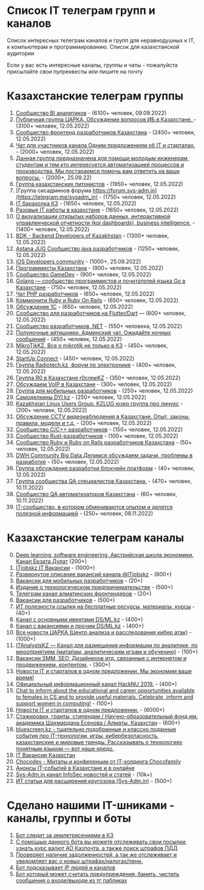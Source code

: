 # Список IT телеграм групп и каналов

Список интересных телеграм каналов и групп для неравнодушных к IT, к компьютерам и программированию. Список для казахстанской аудитории

Если у вас есть интересные каналы, группы и чаты - пожалуйста присылайте свои пулреквесты или пишите на почту

# Казахстанские телеграм группы

1. [Сообщество BI аналитиков](https://t.me/kz_bi) - (6100+ человек, 09.09.2022)
1. [Публичная группа ЦАРКА. Обсуждение вопросов ИБ в Казахстане. ](https://t.me/cyberseckz) - (3100+ человек, 12.05.2022)
2. [Сообщество фронтенд разработчиков Казахстана](https://t.me/frontendkz) - (2450+ человек, 12.05.2022)
3. [Чат для участников канала Одним предложением об IT и стартапах. ](https://t.me/thetechkzchat) - (2000+ человек, 12.05.2022)
3. [Данная группа предназначена для помощи молодым инженерам, студентам и тем кто интересуется автоматизацией процессов и производства. Мы постараемся помочь вам ответить на ваши вопросы.](https://t.me/automation_kz) - (2000+, 25.09.22)
4. [Группа казахстанских питонистов](https://t.me/python_kz) - (1950+ человек, 12.05.2022)
5. [Группа сисадминов форума https://forum.sys-adm.in](https://telegram.me/sysadm_in) - (1750+ человек, 12.05.2022)
6. [IT барахолка КЗ](http://t.me/itbazarkz) - (1650+ человек, 12.05.2022)
7. [Разовые IT работы в казахстане](https://t.me/itmankz) - (1650+ человек, 12.05.2022)
8. [О визуализации открытых наборов данных, интерактивной управленческой отчетности (kpi dashboards), business intelligence.](https://t.me/datanomika) - (1400+ человек, 12.05.2022)
9. [BDK - Backend Developers of Kazakhstan](https://t.me/backenderskz) - (1300+ человек, 12.05.2022)
10. [Astana JUG Cообщество java разработчиков](https://t.me/astanajug) - (1250+ человек, 12.05.2022)
10. [iOS Developers community](https://t.me/iOSDevelopers_KZ) - (1000+, 25.09.2022)
11. [Программисты Казахстана](https://t.me/devkz) - (900+ человек, 12.05.2022)
12. [Сообщество GameDev](https://t.me/gamedevkz) - (900+ человек, 12.05.2022)
13. [Golang — сообщество программистов и почитателей языка Go в Казахстане](https://t.me/go_kz) - (750+ человек, 12.05.2022)
14. [Чат PHP разработчиков](https://t.me/phpdevconf) - (650+ человек, 12.05.2022)
15. [Коммюнити Ruby и Ruby On Rails](https://t.me/rubyata) - (650+ человек, 12.05.2022)
16. [Обсуждение 1С](https://t.me/kz_1C) - (650+ человек, 12.05.2022)
17. [Сообщество для разработчиков на Flutter/Dart](https://t.me/dart_kz) — (600+ человек, 12.05.2022)
18. [Сообщество разработчиков .NET](https://t.me/dotnetgroup) - (550+ человека, 12.05.2022)
19. [Полуночные айтишники. Админский чат. Ожидайте ночных сообщений](https://t.me/devnullkz) - (450+ человек, 12.05.2022)
20. [MikroTikKZ. Все о mikrotik не только в КЗ](https://t.me/MikroTikKZ) - (450+ человек, 12.05.2022)
21. [StartUp Connect](https://t.me/startup_connect) - (450+ человек, 12.05.2022)
22. [Группа Radiotech.kz, форум по электронике](https://t.me/radiotechkz) - (400+ человек, 12.05.2022)
23. [Группа R0 в Казахстане r0crewKZ](https://t.me/r0crewKZ) - (350+ человек, 12.05.2022)
24. [Обсуждаем VoIP в Казахстане](https://t.me/sipvoipkz) - (300+ человек, 12.05.2022)
25. [Группа для мобильных разработчиков](https://t.me/mobile_developers_kz) - (250+ человек, 12.05.2022)
26. [Самоделкины DYI kz](https://t.me/diykz) - (250+ человек, 12.05.2022)
27. [Kazakhstan Linux Users Group. KZLUG юзер группа про линукс](https://t.me/kzlug) - (200+ человек, 12.05.2022)
28. [Обсуждение CCTV видеонаблюдения в Казахстане. Опыт, законы, правила, модели и т.д.](https://t.me/cctvkz) - (200+ человек, 12.05.2022)
29. [Сообщество С/С++ разработчиков](https://t.me/cppkz) - (150+ человек, 12.05.2022)
30. [Сообщество Rust-разработчиков](https://t.me/rustlang_kz) - (100+ человек, 12.05.2022)
31. [Сообщество Ruby и Ruby on Rails разработчиков Казахстана](https://t.me/rubykz) - (50+ человек, 12.05.2022)
32. [DWH Community Big Data Делимся обсуждаем задачи, проблемы в разработке](https://t.me/dwhkz) - (50+ человек, 12.05.2022)
33. [Группа обсуждения разработки блокчейн платформ](https://t.me/kz_blockchain) - (40+ человек, 12.05.2022)
34. [Группа сообщества QA специалистов Казахстана.](https://t.me/kzqacommunity) - (470+ человек, 10.11.2022)
35. [Сообщество QA автоматизаторов Казахстана](https://t.me/AQA_kz) - (60+ человек, 10.11.2022)
36. [IT-сообщество, в котором обмениваются опытом и делятся полезной информацией](https://t.me/illuminatinc) - (250+ человек, 08.11.2022)


# Казахстанские телеграм каналы

0. [Deep learning, software engineering, Австрийская школа экономики. Канал Ерзата Дулат](https://t.me/codekz) (200+)
1. [ITjobskz IT Вакансии](https://t.me/itjobskz) - (1000+)
2. [Развернутое описание вакансий канала @ITjobskz](https://t.me/ITjobsKZ_Full) - (800+)
3. [Вакансии для мобильных разработчиков](https://t.me/mobilejobskz) - (20+)
4. [Издание о технологическом предпринимательстве](https://t.me/techpreneurs) - (500+)
5. [Телеграм канал алматинских фронтендеров](https://t.me/AlmatyCSS) - (20+)
6. [Вакансии для разработчиков](https://t.me/devkz_jobs) - (500+)
7. [ИТ полезности ссылки на бесплатные ресурсы, материалы, курсы](https://t.me/DevSkills) - (40+)
8. [Канал с основными ивентами DS/ML.kz](https://t.me/main_ds_kz) - (400+)
9. [Канал с вакансиями и прочим DS/ML.kz](https://t.me/ml_jobs_kz) - (400+)
10. [Все новости ЦАРКА (Центр анализа и расследования кибер атак)](https://t.me/certkznews) - (1000+)
11. [ITAnalystsKZ — Канал для размещения информации по аналитике, по мероприятиям (митапам, аналитическим играм и обучению)](https://t.me/itanalystskz) - (100+)
12. [Вакансии SMM, SEO, Дизайнеров итд, связанные с интернетом и продвижением, контентом.](https://t.me/webjobskz) - (300+)
13. [Новости IT и стартапов в одном предложении. Мы экономим ваше время!](https://t.me/thetechkz)
14. [Официальный информационный канал HackNU 2019.](https://t.me/HackNUinfo) - (400+)
15. [Chat to inform about the educational and career opportunities available to females in CS and to provide useful materials. Celebrate, inform and support women in computing!](https://t.me/nu_acm_w) - (100+)
16. [Новости IT и стартапов в одном предложении.](https://t.me/thetechkz) - (6000+)
17. [Стажировки, гранты, стипендии / Научно-образовательный фонд им. академика Шахмардана Есенова / Алматы, Казахстан](https://t.me/yessenovfoundation) - (600+)
18. [bluescreen.kz - тщательно подобранные и классно поданные события про IT-технологии, игры, кибербезопасность, казахстанские и мировые тренды. Рассказывать о технологиях понятным языком — вот наше кредо.](https://t.me/bluescreenkz)
19. [IT Вакансии Казахстан](https://t.me/workitkz)
20. [Chocodev - Митапы и конференции от IT-холдинга Chocofamily](https://t.me/chocodev)
21. [Анонсы IT-событий в Казахстане и в онлайне](https://t.me/kz_it_events)
22. [Sys-Adm.in канал InfoSec новостей и статей](https://t.me/sysadm_in_channel) - (10k+)
23. [ИТ статьи для расширения кругозора (Sys-Adm.in)](https://t.me/sysadm_in_up) - (500+)

# Сделано нашими IT-шниками - каналы, группы и боты 

1. [Бот следит за землетрясениями в КЗ](https://t.me/kzquake)
2. [С помощью данного бота вы можете отслеживать свои посылки, узнать курс валют АО Казпочта, а также поиск штрафов ПДД](https://t.me/KazPostBot)
3. [Проверяет наличие задолженностей, а так же отслеживает и уведомляет вас о новых штрафах/налогах/пени.](https://t.me/ShtrafKZBot)
4. [Бот подсказывает IP людей и каналов](https://t.me/Get_Telegram_ID_bot)
5. [Бот который может считать предупреждения, банить, чистить сообщения о входе/выходе из тг пабликах](https://t.me/chat_prettier_bot)
